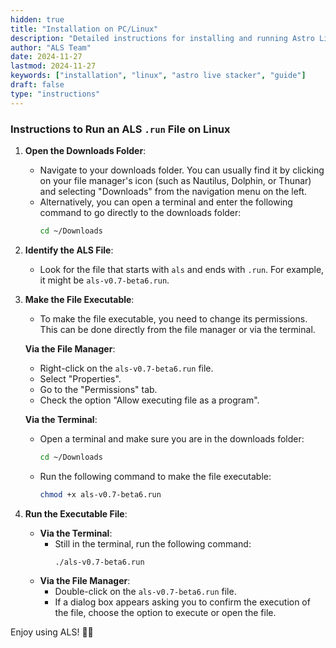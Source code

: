 ```yaml
---
hidden: true
title: "Installation on PC/Linux"
description: "Detailed instructions for installing and running Astro Live Stacker (ALS) on a Linux PC."
author: "ALS Team"
date: 2024-11-27
lastmod: 2024-11-27
keywords: ["installation", "linux", "astro live stacker", "guide"]
draft: false
type: "instructions"
---
```



<div class="content-wrapper">
  <!-- markdown content start -->

### Instructions to Run an ALS `.run` File on Linux

1. **Open the Downloads Folder**:
   - Navigate to your downloads folder. You can usually find it by clicking on your file manager's icon (such as Nautilus, Dolphin, or Thunar) and selecting "Downloads" from the navigation menu on the left.
   - Alternatively, you can open a terminal and enter the following command to go directly to the downloads folder:
     ```bash
     cd ~/Downloads
     ```

2. **Identify the ALS File**:
   - Look for the file that starts with `als` and ends with `.run`. For example, it might be `als-v0.7-beta6.run`.

3. **Make the File Executable**:
   - To make the file executable, you need to change its permissions. This can be done directly from the file manager or via the terminal.
   
   **Via the File Manager**:
     - Right-click on the `als-v0.7-beta6.run` file.
     - Select "Properties".
     - Go to the "Permissions" tab.
     - Check the option "Allow executing file as a program".

   **Via the Terminal**:
     - Open a terminal and make sure you are in the downloads folder:
       ```bash
       cd ~/Downloads
       ```
     - Run the following command to make the file executable:
       ```bash
       chmod +x als-v0.7-beta6.run
       ```

4. **Run the Executable File**:
   - **Via the Terminal**:
     - Still in the terminal, run the following command:
       ```bash
       ./als-v0.7-beta6.run
       ```
   - **Via the File Manager**:
     - Double-click on the `als-v0.7-beta6.run` file.
     - If a dialog box appears asking you to confirm the execution of the file, choose the option to execute or open the file.

Enjoy using ALS! 🚀✨

  <!-- markdown content end -->
</div>
